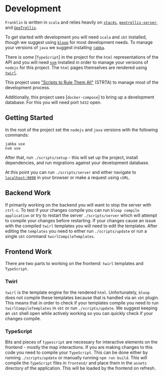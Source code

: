 # Development

`Franklin` is written in `scala` and relies heavily on [`stac4s`](https://github.com/azavea/stac4s/), [`geotrellis-server`](https://github.com/geotrellis/geotrellis-server), and [`GeoTrellis`](https://github.com/locationtech/geotrellis).

To get started with development you will need `scala` and `sbt` installed, though we suggest using [`bloop`](https://scalacenter.github.io/bloop/) for most development needs. To manage your versions of `java` we suggest installing [`jabba`](https://github.com/shyiko/jabba).

There is _some_ [`TypeScript`] in the project for the `html` representations of the API and you will need [`nvm`](https://github.com/nvm-sh/nvm) installed in order to manage your versions of `nodejs` for this project. The `html` pages themselves are rendered using [`twirl`](https://github.com/playframework/twirl).

This project uses ["Scripts to Rule Them All"](https://github.blog/2015-06-30-scripts-to-rule-them-all/) (STRTA) to manage most of the development process.

Additionally, this project uses [`docker-compose`] to bring up a development database. For this you will need port `5432` open.

## Getting Started

In the root of the project set the `nodejs` and `java` versions with the following commands:

```
jabba use
nvm use
```

After that, run `./scripts/setup` - this will set up the project, install dependencies, and run migrations against your development database.

At this point you can run `./scripts/server` and either navigate to [`localhost:9090`](http://localhost:9090) in your browser or make a request using `cURL`.

## Backend Work

If primarily working on the backend you will want to stop the server with `ctrl-c`. To test if your changes compile you can run `bloop compile application` or try to restart the server `./scripts/server` which will attempt to compile your changes before restarting. If your changes cause an issue with the compiled `twirl` templates you will need to edit the templates. After editing the `templates` you need to either run `./scripts/update` or run a single `sbt` command `twirlCompileTemplates`.

## Frontend Work

There are two parts to working on the frontend: `twirl` templates and `TypeScript`.

### Twirl

`twirl` is the template engine for the rendered `html`. Unfortunately, `bloop` does not compile these templates because that is handled via an `sbt` plugin. This means that in order to check if your templates compile you need to run `twirlCompileTemplates` in `sbt` or run `./scripts/update`. We suggest keeping an `sbt` shell open while actively working so you can quickly check if your changes compile.

### TypeScript

Bits and pieces of `typescript` are necessary for interactive elements on the frontend - mostly the map interactions. If you are making changes to this code you need to compile your `TypeScript`. This can be done either by running `./scripts/update` or manually running `npm run build`. This will compile the `TypeScript` files in `frontend/` and place them in the `assets` directory of the application. This will be loaded by the frontend on refresh.
